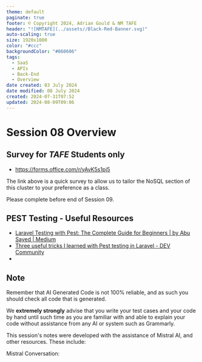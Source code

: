 ```yaml
---
theme: default
paginate: true
footer: © Copyright 2024, Adrian Gould & NM TAFE
header: "![NMTAFE](../assets//Black-Red-Banner.svg)"
auto-scaling: true
size: 1920x1080
color: "#ccc"
backgroundColor: "#060606"
tags:
  - SaaS
  - APIs
  - Back-End
  - Overview
date created: 03 July 2024
date modified: 08 July 2024
created: 2024-07-31T07:52
updated: 2024-08-09T09:06
---
```


# Session 08 Overview


## Survey for ***TAFE*** Students only

- https://forms.office.com/r/yAvK5s1pj5

The link above is a quick survey to allow us to tailor the NoSQL section of this cluster to your preference as a class.

Please complete before end of Session 09.



## PEST Testing - Useful Resources

- [Laravel Testing with Pest: The Complete Guide for Beginners | by Abu Sayed | Medium](https://abu-sayed.medium.com/laravel-testing-with-pest-the-complete-guide-for-beginners-a0b6680cfd71)
- [Three useful tricks I learned with Pest testing in Laravel - DEV Community](https://dev.to/victoor/three-useful-tricks-i-learned-with-pest-testing-in-laravel-1icd)
- 

## Note

Remember that AI Generated Code is not 100% reliable, and as such you should check all code that is generated.

We **extremely strongly** advise that you write your test cases and your code by hand until such time as you are familiar with and able to explain your code without assistance from any AI or system such as Grammarly.

This session's notes were developed with the assistance of Mistral AI, and other resources. These include:

Mistral Conversation: 



